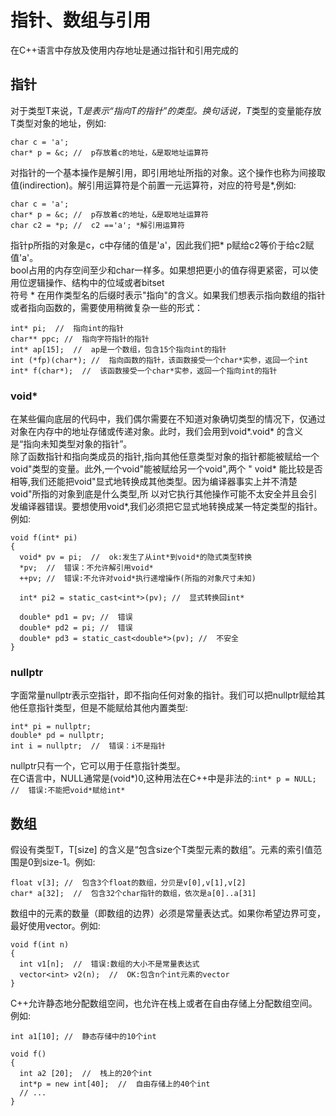 # 指针、数组与引用
在C++语言中存放及使用内存地址是通过指针和引用完成的
## 指针
对于类型T来说，T*是表示“指向T的指针”的类型。换句话说，T*类型的变量能存放T类型对象的地址，例如:
```
char c = 'a';
char* p = &c; //  p存放着c的地址，&是取地址运算符
```

对指针的一个基本操作是解引用，即引用地址所指的对象。这个操作也称为间接取值(indirection)。解引用运算符是个前置一元运算符，对应的符号是*,例如:
```
char c = 'a';
char* p = &c; //  p存放着c的地址，&是取地址运算符
char c2 = *p; //  c2 =='a'; *解引用运算符
```

指针p所指的对象是c，c中存储的值是'a'，因此我们把* p赋给c2等价于给c2赋值'a'。  
bool占用的内存空间至少和char一样多。如果想把更小的值存得更紧密，可以使用位逻辑操作、结构中的位域或者bitset  
符号 * 在用作类型名的后缀时表示"指向"的含义。如果我们想表示指向数组的指针或者指向函数的，需要使用稍微复杂一些的形式：
```
int* pi;  //  指向int的指针
char** ppc; //  指向字符指针的指针
int* ap[15];  //  ap是一个数组，包含15个指向int的指针
int (*fp)(char*); //  指向函数的指针，该函数接受一个char*实参，返回一个int
int* f(char*);  //  该函数接受一个char*实参，返回一个指向int的指针
```

### void* 
在某些偏向底层的代码中，我们偶尔需要在不知道对象确切类型的情况下，仅通过对象在内存中的地址存储或传递对象。此时，我们会用到void*.void* 的含义
是“指向未知类型对象的指针”。  
除了函数指针和指向类成员的指针,指向其他任意类型对象的指针都能被赋给一个void"类型的变量。此外,一个void"能被赋给另一个void",两个
" void* 能比较是否相等,我们还能把void"显式地转换成其他类型。因为编译器事实上并不清楚void"所指的对象到底是什么类型,所
以对它执行其他操作可能不太安全并且会引发编译器错误。要想使用void*,我们必须把它显式地转换成某一特定类型的指针。例如:
```
void f(int* pi)
{
  void* pv = pi;  //  ok:发生了从int*到void*的隐式类型转换
  *pv;  //  错误：不允许解引用void*
  ++pv; //  错误:不允许对void*执行递增操作(所指的对象尺寸未知)
  
  int* pi2 = static_cast<int*>(pv); //  显式转换回int*

  double* pd1 = pv; //  错误
  double* pd2 = pi; //  错误
  double* pd3 = static_cast<double*>(pv); //  不安全
}
```

### nullptr
字面常量nullptr表示空指针，即不指向任何对象的指针。我们可以把nullptr赋给其他任意指针类型，但是不能赋给其他内置类型:
```
int* pi = nullptr;
double* pd = nullptr;
int i = nullptr;  //  错误：i不是指针
```
nullptr只有一个，它可以用于任意指针类型。  
在C语言中，NULL通常是(void*)0,这种用法在C++中是非法的:`int* p = NULL; //  错误:不能把void*赋给int*`  

## 数组
假设有类型T，T[size] 的含义是“包含size个T类型元素的数组”。元素的索引值范围是0到size-1。例如:
```
float v[3]; //  包含3个float的数组，分贝是v[0],v[1],v[2]
char* a[32];  //  包含32个char指针的数组，依次是a[0]..a[31]
```

数组中的元素的数量（即数组的边界）必须是常量表达式。如果你希望边界可变，最好使用vector。例如:
```
void f(int n)
{
  int v1[n];  //  错误:数组的大小不是常量表达式
  vector<int> v2(n);  //  OK:包含n个int元素的vector
}
```

C++允许静态地分配数组空间，也允许在栈上或者在自由存储上分配数组空间。例如:
```
int a1[10]; //  静态存储中的10个int

void f()
{
  int a2 [20];  //  栈上的20个int
  int*p = new int[40];  //  自由存储上的40个int
  // ...
}
```
